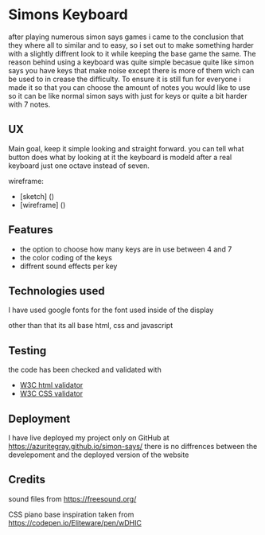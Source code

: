 # Simons Keyboard

after playing numerous simon says games i came to the conclusion that they where all to similar and to easy, 
so i set out to make something harder with a slightly diffrent look to it while keeping the base game the same.
The reason behind using a keyboard was quite simple becasue quite like simon says you have keys that make noise
except there is more of them wich can be used to in crease the difficulty. To ensure it is still fun for everyone
i made it so that you can choose the amount of notes you would like to use so it can be like normal simon says
with just for keys or quite a bit harder with 7 notes.

## UX

Main goal, keep it simple looking and straight forward. you can tell what button does what by looking at it
the keyboard is modeld after a real keyboard just one octave instead of seven.

wireframe:
- [sketch] ()
- [wireframe] ()


## Features


- the option to choose how many keys are in use between 4 and 7
- the color coding of the keys
- diffrent sound effects per key

## Technologies used

I have used google fonts for the font used inside of the display

other than that its all base html, css and javascript


## Testing

the code has been checked and validated with 
- [W3C html validator](https://validator.w3.org/)
- [W3C CSS validator](https://jigsaw.w3.org/css-validator/validator.html.en)

## Deployment

I have live deployed my project only on GitHub at https://azuritegray.github.io/simon-says/
there is no diffrences between the develepoment and the deployed version of the website

## Credits

sound files from https://freesound.org/


CSS piano base inspiration taken from https://codepen.io/Eliteware/pen/wDHIC